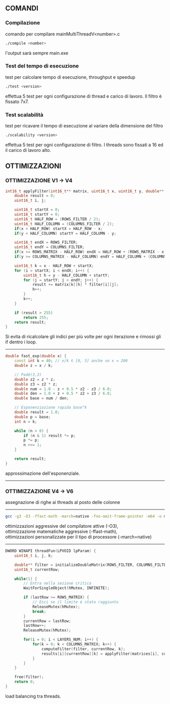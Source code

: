 ## COMANDI ##
### Compilazione
comando per compilare mainMultiThreadV\<number\>.c
```bash
./compile <number>
```
l'output sarà sempre main.exe

### Test del tempo di esecuzione
test per calcolare tempo di esecuzione, throughput e speedup
```bash
./test <version>
```
effettua 5 test per ogni configurazione di thread e carico di lavoro. Il filtro è fissato 7x7.

### Test scalabilità
test per ricavare il tempo di esecuzione al variare della dimensione del filtro
```bash
./scalability <version>
```
effettua 5 test per ogni configurazione di filtro. I threads sono fissati a 16 ed il carico di lavoro alto.

## OTTIMIZZAZIONI #
### OTTIMIZZAZIONE V1 -> V4
```c++
int16_t applyFilter(int16_t** matrix, uint16_t x, uint16_t y, double** filter) {
    double result = 0;
    uint16_t i, j;

    uint16_t startX = 0;
    uint16_t startY = 0;
    uint16_t HALF_ROW = (ROWS_FILTER / 2);
    uint16_t HALF_COLUMN = (COLUMNS_FILTER / 2);
    if(x < HALF_ROW) startX = HALF_ROW - x;
    if(y < HALF_COLUMN) startY = HALF_COLUMN - y;

    uint16_t endX = ROWS_FILTER;
    uint16_t endY = COLUMNS_FILTER;
    if(x >= ROWS_MATRIX - HALF_ROW) endX = HALF_ROW + (ROWS_MATRIX - x - 1);
    if(y >= COLUMNS_MATRIX - HALF_COLUMN) endY = HALF_COLUMN + (COLUMNS_MATRIX - y - 1);

    uint16_t k = x - HALF_ROW + startX;
    for (i = startX; i < endX; i++) {
        uint16_t h = y - HALF_COLUMN + startY;
        for (j = startY; j < endY; j++) {
            result += matrix[k][h] * filter[i][j];
            h++;
        }
        k++;
    }

    if (result > 255)
        return 255;
    return result;
}
```
Si evita di ricalcolare gli indici per più volte per ogni iterazione e rimossi gli if dentro i loop.
___
```c++
double fast_exp(double x) {
    const int k = 40; // x/k ∈ [0, 5] anche se x = 200
    double z = x / k;

    // Padé(3,3)
    double z2 = z * z;
    double z3 = z2 * z;
    double num = 1.0 - z + 0.5 * z2 - z3 / 6.0;
    double den = 1.0 + z + 0.5 * z2 + z3 / 6.0;
    double base = num / den;

    // Esponenziazione rapida base^k
    double result = 1.0;
    double p = base;
    int n = k;

    while (n > 0) {
        if (n & 1) result *= p;
        p *= p;
        n >>= 1;
    }

    return result;
}
```
approssimazione dell'esponenziale.
___
### OTTIMIZZAZIONE V4 -> V6
assegnazione di righe ai threads al posto delle colonne
___
```bash
gcc -g3 -O3 -ffast-math -march=native -fno-omit-frame-pointer -m64 -o main %FILE%
```
ottimizzazioni aggressive del compilatore attive (-O3),\
ottimizzazione matematiche aggressive (-ffast-math),\
ottimizzazioni personalizzate per il tipo di processore (-march=native)
___
```c++
DWORD WINAPI threadFun(LPVOID lpParam) {
    uint16_t i, j, k;

    double** filter = initializeDoubleMatrix(ROWS_FILTER, COLUMNS_FILTER);
    uint16_t currentRow;

    while(1) {
        // Entra nella sezione critica
        WaitForSingleObject(hMutex, INFINITE);

        if (lastRow >= ROWS_MATRIX) {
            // Esci se il limite è stato raggiunto
            ReleaseMutex(hMutex);
            break;
        }
        currentRow = lastRow;
        lastRow++;
        ReleaseMutex(hMutex);

        for(i = 0; i < LAYERS_NUM; i++) {
            for(k = 0; k < COLUMNS_MATRIX; k++) {
                computeFilter(filter, currentRow, k);
                results[i][currentRow][k] = applyFilter(matrices[i], currentRow, k, filter);
            }
        }
    }

    free(filter);
    return 0;
}
```
load balancing tra threads.
